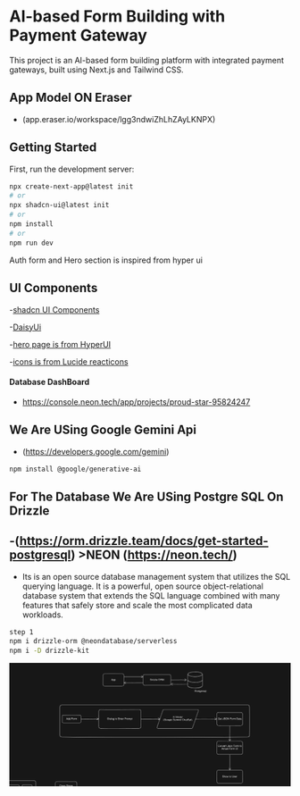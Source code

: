 # AI-based Form Building with Payment Gateway

This project is an AI-based form building platform with integrated payment gateways, built using Next.js and Tailwind CSS.



## App Model ON Eraser
- (app.eraser.io/workspace/lgg3ndwiZhLhZAyLKNPX)
## Getting Started

First, run the development server:

```bash
npx create-next-app@latest init
# or
npx shadcn-ui@latest init 
# or
npm install
# or
npm run dev
```

Auth form and Hero section is inspired from hyper ui

## UI Components
-[shadcn UI Components](https://ui.shadcn.com/)

-[DaisyUi](https://daisyui.com/)

-[hero page is from HyperUI](https://www.hyperui.dev/components/marketing/banners)

-[icons is from Lucide reacticons](https://lucide.dev/)



#### Database DashBoard
- https://console.neon.tech/app/projects/proud-star-95824247

## We Are USing Google Gemini Api
- (https://developers.google.com/gemini)
```bash
npm install @google/generative-ai
```

## For The Database We Are USing Postgre SQL On Drizzle
-(https://orm.drizzle.team/docs/get-started-postgresql) >NEON (https://neon.tech/)
-
- Its is an open source database management system that utilizes the SQL querying language. It is a powerful, open source object-relational database system that extends the SQL language combined with many features that safely store and scale the most complicated data workloads.

```bash
step 1
npm i drizzle-orm @neondatabase/serverless
npm i -D drizzle-kit
```


![alt text](image-2.png)